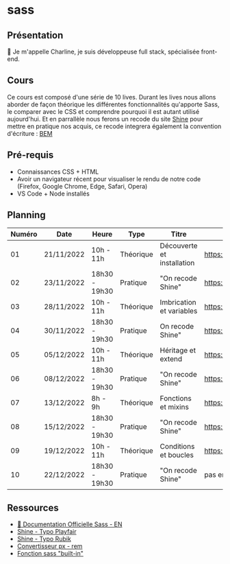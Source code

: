 # sass

## Présentation

👋 Je m'appelle Charline, je suis développeuse full stack, spécialisée front-end.

## Cours

Ce cours est composé d'une série de 10 lives.
Durant les lives nous allons aborder de façon théorique les différentes fonctionnalités qu'apporte Sass, le comparer avec le CSS et comprendre pourquoi il est autant utilisé aujourd'hui. Et en parrallèle nous ferons un recode du site [Shine](https://www.shine.fr) pour mettre en pratique nos acquis, ce recode integrera également la convention d'écriture : [BEM](https://getbem.com/introduction/)

## Pré-requis

- Connaissances CSS + HTML
- Avoir un navigateur récent pour visualiser le rendu de notre code (Firefox, Google Chrome, Edge, Safari, Opera)
- VS Code + Node installés

## Planning

| Numéro | Date       | Heure         | Type      | Titre                      | Replay                |
| ------ | ---------- | ------------- | --------- | -------------------------- | --------------------- |
| 01     | 21/11/2022 | 10h - 11h     | Théorique | Découverte et installation | https://app.studi.fr/#/dashboard/events/43025/replay |
| 02     | 23/11/2022 | 18h30 - 19h30 | Pratique  | "On recode Shine"          | https://app.studi.fr/#/dashboard/events/43026/replay |
| 03     | 28/11/2022 | 10h - 11h     | Théorique | Imbrication et variables   | https://app.studi.fr/#/dashboard/events/43027/replay |
| 04     | 30/11/2022 | 18h30 - 19h30 | Pratique  | On recode Shine"           | https://app.studi.fr/#/dashboard/events/43028/replay |
| 05     | 05/12/2022 | 10h - 11h     | Théorique | Héritage et extend         | https://app.studi.fr/#/dashboard/events/43029/replay |
| 06     | 08/12/2022 | 18h30 - 19h30 | Pratique  | "On recode Shine"          | https://app.studi.fr/#/dashboard/events/43030/replay |
| 07     | 13/12/2022 | 8h - 9h       | Théorique | Fonctions et mixins        | https://app.studi.fr/#/dashboard/events/43031/replay |
| 08     | 15/12/2022 | 18h30 - 19h30 | Pratique  | "On recode Shine"          | https://app.studi.fr/#/dashboard/events/43032/replay |
| 09     | 19/12/2022 | 10h - 11h     | Théorique | Conditions et boucles      | https://app.studi.fr/#/dashboard/events/43033/replay |
| 10     | 22/12/2022 | 18h30 - 19h30 | Pratique  | "On recode Shine"          | pas encore disponible |

## Ressources

- [📖 Documentation Officielle Sass - EN](https://sass-lang.com/)
- [Shine - Typo Playfair](https://fonts.google.com/specimen/Playfair+Display?category=Serif)
- [Shine - Typo Rubik](https://fonts.google.com/specimen/Rubik?query=rubik&category=Sans+Serif)
- [Convertisseur px - rem](https://nekocalc.com/fr/px-a-rem-convertisseur)
- [Fonction sass "built-in"](https://sass-lang.com/documentation/modules/math)